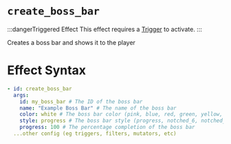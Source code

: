 # `create_boss_bar`
:::dangerTriggered Effect
This effect requires a [Trigger](https://plugins.auxilor.io/effects/all-triggers) to activate.
:::

Creates a boss bar and shows it to the player

# Effect Syntax
```yaml
- id: create_boss_bar
  args:
    id: my_boss_bar # The ID of the boss bar
    name: "Example Boss Bar" # The name of the boss bar
    color: white # The boss bar color (pink, blue, red, green, yellow, purple, white)
    style: progress # The boss bar style (progress, notched_6, notched_10, notched_12, notched_20)
    progress: 100 # The percentage completion of the boss bar
  ...other config (eg triggers, filters, mutators, etc)
```
